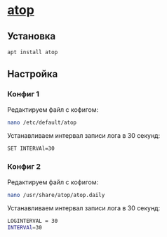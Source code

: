 # [atop](https://github.com/Atoptool/atop)

## Установка

```bash
apt install atop
```

## Настройка

### Конфиг 1

Редактируем файл с кофигом:

```bash
nano /etc/default/atop
```

Устанавливаем интервал записи лога в 30 секунд:

```bash
SET INTERVAl=30
```

### Конфиг 2

Редактируем файл с кофигом:

```bash
nano /usr/share/atop/atop.daily
```

Устанавливаем интервал записи лога в 30 секунд:

```bash
LOGINTERVAL = 30
INTERVAl=30
```
